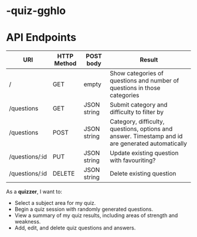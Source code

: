 # -quiz-gghlo

# API Endpoints

| URI | HTTP Method | POST body | Result |
| --- | ----------- | --------- | ------ |
|  /  | GET         | empty | Show categories of questions and number of questions in those categories |
| /questions | GET | JSON string | Submit category and difficulty to filter by |
| /questions | POST | JSON string | Category, difficulty, questions, options and answer. Timestamp and id are generated automatically |
| /questions/:id | PUT | JSON string | Update existing question with favouriting? |
| /questions/:id | DELETE | JSON string | Delete existing question |



As a **quizzer**, I want to:

- Select a subject area for my quiz.
- Begin a quiz session with randomly generated questions.
- View a summary of my quiz results, including areas of strength and weakness.
- Add, edit, and delete quiz questions and answers.
